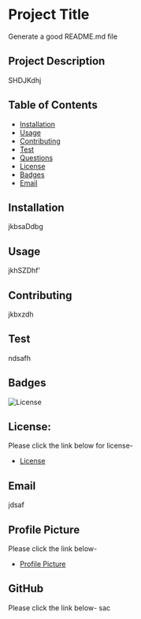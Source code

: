 # Project Title 
  Generate a good README.md file

## Project Description 
SHDJKdhj

## Table of Contents
* [Installation](#installation)
* [Usage](#usage)
* [Contributing](#contributing)
* [Test](#test)
* [Questions](#GitHub)
* [License](#license)
* [Badges](#badges)
* [Email](#email)

## Installation
jkbsaDdbg

## Usage
jkhSZDhf'

## Contributing
jkbxzdh

## Test
ndsafh


## Badges
![License](https://img.shields.io/badge/License-MIT-blue.svg "License Badge")


## License:
Please click the link below for license-
- [License](https://opensource.org/Licenses/MIT)

## Email
jdsaf

## Profile Picture
Please click the link below-
- [Profile Picture](https://drive.google.com/file/d/1NpqgzksgSEZZMUt_JVysgiVHqTJRNVYL/view?usp=sharing/jbksad)

## GitHub
Please click the link below-
sac

